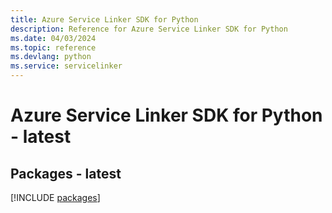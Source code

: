 ```yaml
---
title: Azure Service Linker SDK for Python
description: Reference for Azure Service Linker SDK for Python
ms.date: 04/03/2024
ms.topic: reference
ms.devlang: python
ms.service: servicelinker
---
```

# Azure Service Linker SDK for Python - latest
## Packages - latest
[!INCLUDE [packages](service-linker-index.md)]